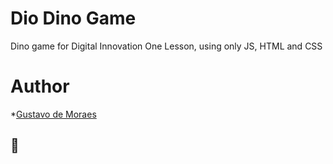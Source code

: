 # Dio Dino Game 
Dino game for Digital Innovation One Lesson, using only JS, HTML and CSS


# Author
*[Gustavo de Moraes](https://www.linkedin.com/in/gustavo-moraes-8464451ab/)


## 🚀 
